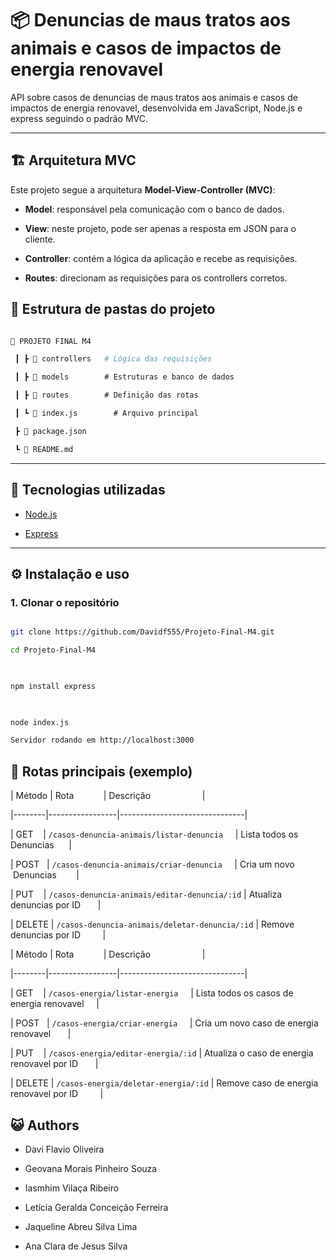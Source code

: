 # 📦 Denuncias de maus tratos aos animais e casos de impactos de energia renovavel

  

API sobre casos de denuncias de maus tratos aos animais e casos de impactos de energia renovavel, desenvolvida em JavaScript, Node.js e express seguindo o padrão MVC.

  

---

  

## 🏗️ Arquitetura MVC

Este projeto segue a arquitetura **Model-View-Controller (MVC)**:

  

- **Model**: responsável pela comunicação com o banco de dados.  

- **View**: neste projeto, pode ser apenas a resposta em JSON para o cliente.  

- **Controller**: contém a lógica da aplicação e recebe as requisições.  

- **Routes**: direcionam as requisições para os controllers corretos.  

  

## 📂 Estrutura de pastas do projeto

  

```bash

📂 PROJETO FINAL M4

 ┃ ┣ 📂 controllers   # Lógica das requisições

 ┃ ┣ 📂 models        # Estruturas e banco de dados

 ┃ ┣ 📂 routes        # Definição das rotas

 ┃ ┗ 📜 index.js        # Arquivo principal

 ┣ 📜 package.json

 ┗ 📜 README.md

```

---

  

## 🚀 Tecnologias utilizadas

- [Node.js](https://nodejs.org/)  

- [Express](https://expressjs.com/)  

  

---

  

## ⚙️ Instalação e uso

  

### 1. Clonar o repositório

  

```bash

git clone https://github.com/Davidf555/Projeto-Final-M4.git

cd Projeto-Final-M4

  

npm install express

  

node index.js

Servidor rodando em http://localhost:3000

```

## 📡 Rotas principais (exemplo)

  

| Método | Rota            | Descrição                     |

|--------|-----------------|-------------------------------|

| GET    | `/casos-denuncia-animais/listar-denuncia`     | Lista todos os  Denuncias      |

| POST   | `/casos-denuncia-animais/criar-denuncia`     | Cria um novo   Denuncias        |

| PUT    | `/casos-denuncia-animais/editar-denuncia/:id` | Atualiza denuncias por ID       |

| DELETE | `/casos-denuncia-animais/deletar-denuncia/:id` | Remove denuncias por ID         |





| Método | Rota            | Descrição                     |

|--------|-----------------|-------------------------------|

| GET    | `/casos-energia/listar-energia`     | Lista todos os  casos de energia renovavel     |

| POST   | `/casos-energia/criar-energia`     | Cria um novo  caso de energia renovavel       |

| PUT    | `/casos-energia/editar-energia/:id` | Atualiza o caso de energia renovavel por ID       |

| DELETE | `/casos-energia/deletar-energia/:id` | Remove caso de energia renovavel por ID         |
  

## :smiley_cat: Authors

- Davi Flavio Oliveira

- Geovana Morais Pinheiro Souza

- Iasmhim Vilaça Ribeiro

- Letícia Geralda Conceição Ferreira

- Jaqueline Abreu Silva Lima

- Ana Clara de Jesus Silva
